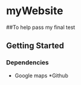 # myWebsite


##To help pass my final test


## Getting Started

### Dependencies

* Google maps 
*Github
